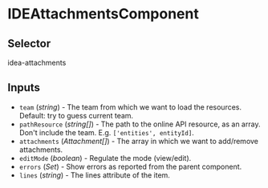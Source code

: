 # IDEAttachmentsComponent

## Selector

idea-attachments

## Inputs

- `team` (*string*) - The team from which we want to load the resources. Default: try to guess current team.
- `pathResource` (*string[]*) - The path to the online API resource, as an array. Don't include the team. E.g. `['entities', entityId]`.
- `attachments` (*Attachment[]*) - The array in which we want to add/remove attachments.
- `editMode` (*boolean*) - Regulate the mode (view/edit).
- `errors` (*Set<string>*) - Show errors as reported from the parent component.
- `lines` (*string*) - The lines attribute of the item.

